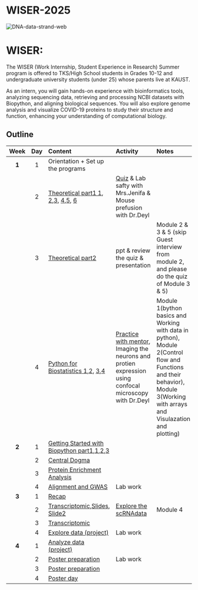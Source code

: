 # WISER-2025

![DNA-data-strand-web](https://github.com/user-attachments/assets/7700c33d-3aed-477b-899e-75db501f02ff)

# WISER: 
The WISER (Work Internship, Student Experience in Research) Summer program is offered to TKS/High School students in Grades 10-12 and undergraduate university students (under 25) whose parents live at KAUST.

As an intern, you will gain hands-on experience with bioinformatics tools, analyzing sequencing data, retrieving and processing NCBI datasets with Biopython, and aligning biological sequences. You will also explore genome analysis and visualize COVID-19 proteins to study their structure and function, enhancing your understanding of computational biology.

## Outline

| Week | Day | Content | Activity | Notes |
| :---: | :---: | :--- | :--- | :--- |
| **1** | 1 | Orientation + Set up the programs |  |  |
|  | 2 | [Theoretical part1 1](https://www.youtube.com/watch?v=5MQdXjRPHmQ), [2](https://www.youtube.com/watch?v=zwibgNGe4aY),[3](https://www.youtube.com/watch?v=IePMXxQ-KWY), [4](https://www.youtube.com/watch?v=FNynz6Q12Bw),[5](https://www.youtube.com/watch?v=K1xnYFCZ9Yg), [6](https://www.youtube.com/watch?v=6tw_JVz_IEc) | [Quiz]() & Lab safty with Mrs.Jenifa & Mouse prefusion with Dr.Deyl |  |
|  | 3 | [Theoretical part2](https://www.coursera.org/learn/genetics-evolution/lecture/OCKVK/what-is-evolution-g) | ppt & review the quiz & presentation | Module 2 & 3 & 5 (skip Guest interview from module 2, and please do the quiz of Module 3 & 5)|
|  | 4 | [Python for Biostatistics 1](https://www.coursera.org/learn/introduction-python-scientific-computing/home/module/1),[2](https://drive.google.com/file/d/1WgI_aBCCqxiACYKSHhSfhOea2uVwmxfj/view?usp=sharing), [3](https://drive.google.com/file/d/1KnStUAtFeMfoA1VFmMFEGzO2fro5ByaF/view?usp=sharing),[4](https://drive.google.com/file/d/1Ue13OrVRrcOdZA8Pr1np67ojx4YN-RWv/view?usp=sharing) | [Practice with mentor](https://drive.google.com/file/d/1W3E2Jpd7cnxrqlcAZ5NIPOIAmb1uPKIq/view?usp=drive_link), Imaging the neurons and protien expression using confocal microscopy with Dr.Deyl | Module 1(bython basics and Working with data in python), Module 2(Control flow and Functions and their behavior), Module 3(Working with arrays and Visulazation and plotting)  |
| **2** | 1 | [Getting Started with Biopython part1](https://drive.google.com/file/d/1KgW-qeA0Id8QoMQYoHui5ZHKrBhqz6Kq/view?usp=sharing),[1](https://david-boo.github.io/biopython-tutorial-first/),[2](https://drive.google.com/file/d/1Sn-u3DTfi_prjXp8fxKGiPPMZsx0okof/view?usp=sharing),[3](https://drive.google.com/file/d/1z27F1s20YBj4XhHbKxDXQa56Pevieg3J/view?usp=sharing) |  |  |
|  | 2 | [Central Dogma](https://drive.google.com/file/d/1JT8mmurmd0GT3pbg4vy7UNxRZb5Po_-A/view?usp=sharing) |  |  |
|  | 3 | [Protein Enrichment Analysis](https://colab.research.google.com/drive/1XZ58scoQagn9pypxyasSZSdAUsa9wP8O?usp=sharing) |  |  |
|  | 4 | [Alignment and GWAS]() | Lab work |  |
| **3** | 1 | [Recap]() |  |  |
|  | 2 | [Transcriptomic](https://www.coursera.org/learn/fundamental-skills-in-bioinformatics/home/module/4),[Slides](https://drive.google.com/file/d/1CMBdAAJ1kucHBEdegt3BZd7NCu9bLgnO/view?usp=sharing), [Slide2](https://docs.google.com/presentation/d/1QoR7yWVhWUaZlY2Guw_w9S5b5xlkv03h/edit?usp=sharing&ouid=116081952757538862361&rtpof=true&sd=true) | [Explore the scRNAdata](https://drive.google.com/file/d/1f20tlrhXemoak0a3SInA7hXO0rCf2OFK/view?usp=sharing) | Module 4  | 
|  | 3 | [Transcriptomic](https://drive.google.com/file/d/1sw5Knh8dk5BVVpIDnj_VWVKaQu8DbC-z/view?usp=sharing) |  |  |
|  | 4 | [Explore data (project)]() | Lab work |  |
| **4** | 1 | [Analyze data (project)]() |  |  |
|  | 2 | [Poster preparation]() | Lab work |  |
|  | 3 | [Poster preparation]() |  |  |
|  | 4 | [Poster day]() |  |  |

